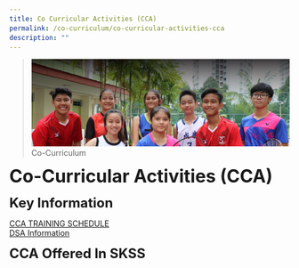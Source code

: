 ```yaml
---
title: Co Curricular Activities (CCA)
permalink: /co-curriculum/co-curricular-activities-cca
description: ""
---
```

>![](/images/About%20us.jpg)
>Co-Curriculum

**<font size=6>Co-Curricular Activities (CCA)</font>**

**<font size=5>Key Information</font>**

[CCA TRAINING SCHEDULE](/files/CCA/2022%20SEMESTER%202%20CCA%20TRAINING%20SCHEDULE%20-%20For%20Distribution%202022%20Sem%202.pdf)<br>
[DSA Information](https://moe-sengkangsec-staging.netlify.app/co-curriculum/co-curricular-activities-cca/direct-school-admission-dsa)

**<font size=5>CCA Offered In SKSS</font>**
